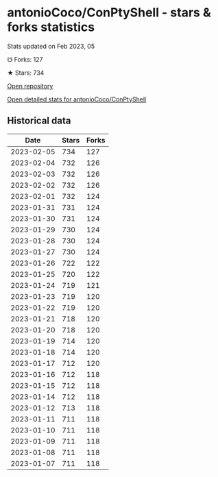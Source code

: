 # antonioCoco/ConPtyShell - stars & forks statistics

Stats updated on Feb 2023, 05

☋ Forks: 127

★ Stars: 734

[Open repository](https://github.com/antonioCoco/ConPtyShell)

[Open detailed stats for antonioCoco/ConPtyShell](https://reviewgithub.com/rep/antonioCoco/ConPtyShell)

## Historical data
| Date | Stars | Forks |
|------|-------|-------|
| 2023-02-05 | 734 | 127 | 
| 2023-02-04 | 732 | 126 | 
| 2023-02-03 | 732 | 126 | 
| 2023-02-02 | 732 | 126 | 
| 2023-02-01 | 732 | 124 | 
| 2023-01-31 | 731 | 124 | 
| 2023-01-30 | 731 | 124 | 
| 2023-01-29 | 730 | 124 | 
| 2023-01-28 | 730 | 124 | 
| 2023-01-27 | 730 | 124 | 
| 2023-01-26 | 722 | 122 | 
| 2023-01-25 | 720 | 122 | 
| 2023-01-24 | 719 | 121 | 
| 2023-01-23 | 719 | 120 | 
| 2023-01-22 | 719 | 120 | 
| 2023-01-21 | 718 | 120 | 
| 2023-01-20 | 718 | 120 | 
| 2023-01-19 | 714 | 120 | 
| 2023-01-18 | 714 | 120 | 
| 2023-01-17 | 712 | 120 | 
| 2023-01-16 | 712 | 118 | 
| 2023-01-15 | 712 | 118 | 
| 2023-01-14 | 712 | 118 | 
| 2023-01-12 | 713 | 118 | 
| 2023-01-11 | 711 | 118 | 
| 2023-01-10 | 711 | 118 | 
| 2023-01-09 | 711 | 118 | 
| 2023-01-08 | 711 | 118 | 
| 2023-01-07 | 711 | 118 | 

